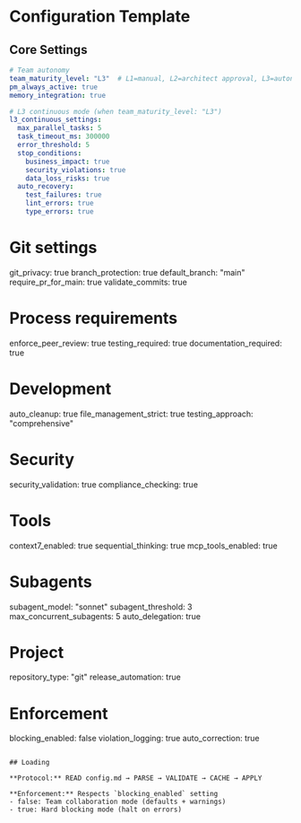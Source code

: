 # Configuration Template

## Core Settings

```yaml
# Team autonomy
team_maturity_level: "L3"  # L1=manual, L2=architect approval, L3=autonomous
pm_always_active: true
memory_integration: true

# L3 continuous mode (when team_maturity_level: "L3")
l3_continuous_settings:
  max_parallel_tasks: 5
  task_timeout_ms: 300000
  error_threshold: 5
  stop_conditions:
    business_impact: true
    security_violations: true
    data_loss_risks: true
  auto_recovery:
    test_failures: true
    lint_errors: true
    type_errors: true
```

# Git settings
git_privacy: true
branch_protection: true
default_branch: "main"
require_pr_for_main: true
validate_commits: true

# Process requirements
enforce_peer_review: true
testing_required: true
documentation_required: true

# Development
auto_cleanup: true
file_management_strict: true
testing_approach: "comprehensive"

# Security
security_validation: true
compliance_checking: true

# Tools
context7_enabled: true
sequential_thinking: true
mcp_tools_enabled: true

# Subagents
subagent_model: "sonnet"
subagent_threshold: 3
max_concurrent_subagents: 5
auto_delegation: true

# Project
repository_type: "git"
release_automation: true

# Enforcement
blocking_enabled: false
violation_logging: true
auto_correction: true
```

## Loading

**Protocol:** READ config.md → PARSE → VALIDATE → CACHE → APPLY

**Enforcement:** Respects `blocking_enabled` setting
- false: Team collaboration mode (defaults + warnings)
- true: Hard blocking mode (halt on errors)